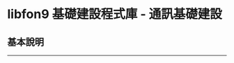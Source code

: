 ﻿libfon9 基礎建設程式庫 - 通訊基礎建設
=====================================

## 基本說明

---------------------------------------
